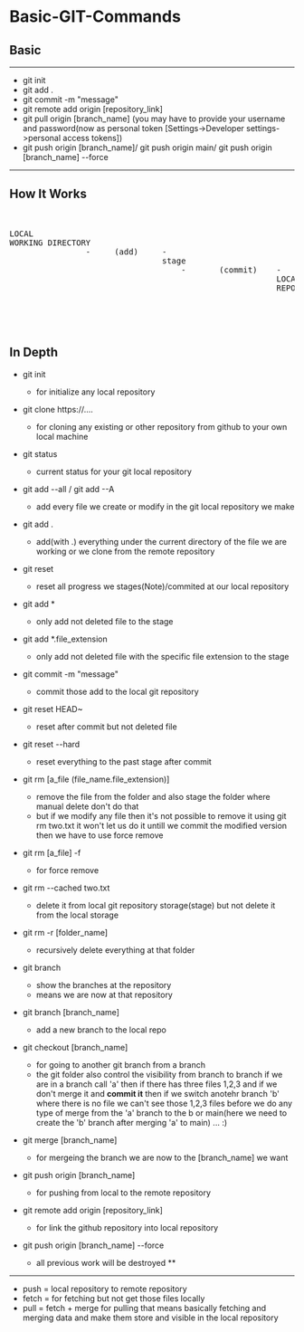 # Basic-GIT-Commands

Basic
---

<hr>

- git init <br>
- git add . <br>
- git commit -m "message" <br>
- git remote add origin [repository_link] <br>
- git pull origin [branch_name] (you may have to provide your username and password(now as personal token [Settings->Developer settings->personal access tokens]) <br>
- git push origin [branch_name]/ git push origin main/ git push origin [branch_name] --force

<hr>

How It Works
---
<pre>


LOCAL 
WORKING DIRECTORY           
                -     (add)     -       
                                stage           
                                    -       (commit)    -          
                                                        LOCAL 
                                                        REPOSITORY                
                                                                 -       (pull)       -       
                                                                                      REMOTE 
                                                                                      REPOSITORY
                                                                                       
</pre>

In Depth
---
                                                                                                                              
                                                                                                                              
  - git init <br>
    -  for initialize any local repository
  
  - git clone https://.... <br>
    -  for cloning any existing or other repository from github to your own local machine
  
  - git status <br>
    -  current status for your git local repository
  
  - git add --all / git add --A <br>
    -  add every file we create or modify in the git local repository we make
  
  - git add . <br>
    -  add(with .) everything under the current directory of the file we are working or we clone from the remote repository
  
  - git reset <br>
    -  reset all progress we stages(Note)/commited at our local repository
  
  - git add * <br>
    -  only add not deleted file to the stage
  
  - git add *.file_extension <br>
    -  only add not deleted file with the specific file extension to the stage
  
  - git commit -m "message" <br>
    -  commit those add to the local git repository
  
  - git reset HEAD~ <br>
    -  reset after commit but not deleted file
  
  - git reset --hard <br>
    -  reset everything to the past stage after commit
 
 - git rm [a_file (file_name.file_extension)] <br>
    -  remove the file from the folder and also stage the folder where manual delete don't do that
    - but if we modify any file then it's not possible to remove it using git rm two.txt it won't let us do it untill we commit the modified version then we have to use force remove

- git rm [a_file] -f <br>
  -  for force remove

- git rm --cached two.txt <br>
  -  delete it from local git repository storage(stage) but not delete it from the local storage 

- git rm -r [folder_name] <br>
  -  recursively delete everything at that folder

- git branch <br>
  -  show the branches at the repository
  -  means we are now at that repository

- git branch [branch_name] <br>
  -  add a new branch to the local repo

- git checkout [branch_name] <br>
  -  for going to another git branch from a branch
  -  the git folder also control the visibility from branch to branch if we are in a branch call 'a' then if there has three files 1,2,3 
     and if we don't merge it and **commit it** then if we switch anotehr branch 'b' where there is no file we can't see those 1,2,3 files before we do        any type of merge from the 'a' branch to the b or main(here we need to create the 'b' branch after merging 'a' to main) ... :)

- git merge [branch_name] <br>
  -  for mergeing the branch we are now to the [branch_name] we want

- git push origin [branch_name] <br>
  -  for pushing from local to the remote repository

- git remote add origin [repository_link] <br>
  -  for link the github repository into local repository

- git push origin [branch_name] --force <br>
  -  all previous work will be destroyed **

<hr>

- push =  local repository to remote repository <br>
- fetch = for fetching but not get those files locally <br>
- pull = fetch + merge for pulling that means basically fetching and merging data and make them store and visible in the local repository

